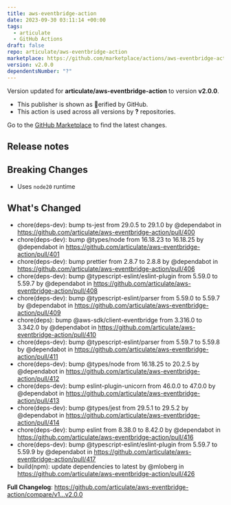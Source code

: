 ```yaml
---
title: aws-eventbridge-action
date: 2023-09-30 03:11:14 +00:00
tags:
  - articulate
  - GitHub Actions
draft: false
repo: articulate/aws-eventbridge-action
marketplace: https://github.com/marketplace/actions/aws-eventbridge-action
version: v2.0.0
dependentsNumber: "?"
---
```



Version updated for **articulate/aws-eventbridge-action** to version **v2.0.0**.
- This publisher is shown as erified by GitHub.
- This action is used across all versions by **?** repositories.

Go to the [GitHub Marketplace](https://github.com/marketplace/actions/aws-eventbridge-action) to find the latest changes.

## Release notes

## Breaking Changes

* Uses `node20` runtime

## What's Changed
* chore(deps-dev): bump ts-jest from 29.0.5 to 29.1.0 by @dependabot in https://github.com/articulate/aws-eventbridge-action/pull/400
* chore(deps-dev): bump @types/node from 16.18.23 to 16.18.25 by @dependabot in https://github.com/articulate/aws-eventbridge-action/pull/401
* chore(deps-dev): bump prettier from 2.8.7 to 2.8.8 by @dependabot in https://github.com/articulate/aws-eventbridge-action/pull/406
* chore(deps-dev): bump @typescript-eslint/eslint-plugin from 5.59.0 to 5.59.7 by @dependabot in https://github.com/articulate/aws-eventbridge-action/pull/408
* chore(deps-dev): bump @typescript-eslint/parser from 5.59.0 to 5.59.7 by @dependabot in https://github.com/articulate/aws-eventbridge-action/pull/409
* chore(deps): bump @aws-sdk/client-eventbridge from 3.316.0 to 3.342.0 by @dependabot in https://github.com/articulate/aws-eventbridge-action/pull/410
* chore(deps-dev): bump @typescript-eslint/parser from 5.59.7 to 5.59.8 by @dependabot in https://github.com/articulate/aws-eventbridge-action/pull/411
* chore(deps-dev): bump @types/node from 16.18.25 to 20.2.5 by @dependabot in https://github.com/articulate/aws-eventbridge-action/pull/412
* chore(deps-dev): bump eslint-plugin-unicorn from 46.0.0 to 47.0.0 by @dependabot in https://github.com/articulate/aws-eventbridge-action/pull/413
* chore(deps-dev): bump @types/jest from 29.5.1 to 29.5.2 by @dependabot in https://github.com/articulate/aws-eventbridge-action/pull/414
* chore(deps-dev): bump eslint from 8.38.0 to 8.42.0 by @dependabot in https://github.com/articulate/aws-eventbridge-action/pull/416
* chore(deps-dev): bump @typescript-eslint/eslint-plugin from 5.59.7 to 5.59.9 by @dependabot in https://github.com/articulate/aws-eventbridge-action/pull/417
* build(npm): update dependencies to latest by @mloberg in https://github.com/articulate/aws-eventbridge-action/pull/426


**Full Changelog**: https://github.com/articulate/aws-eventbridge-action/compare/v1...v2.0.0
